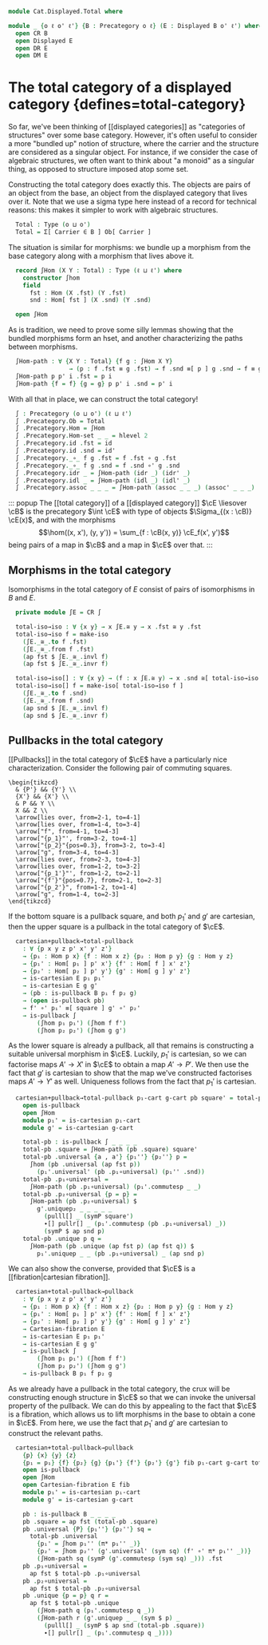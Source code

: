 <!--
```agda
open import Cat.Displayed.Cartesian
open import Cat.Diagram.Pullback
open import Cat.Displayed.Base
open import Cat.Prelude

import Cat.Displayed.Reasoning as DR
import Cat.Displayed.Morphism as DM
import Cat.Reasoning as CR
```
-->

```agda
module Cat.Displayed.Total where

module _ {o ℓ o' ℓ'} {B : Precategory o ℓ} (E : Displayed B o' ℓ') where
  open CR B
  open Displayed E
  open DR E
  open DM E
```

# The total category of a displayed category {defines=total-category}

So far, we've been thinking of [[displayed categories]] as "categories of
structures" over some base category. However, it's often useful to
consider a more "bundled up" notion of structure, where the carrier and
the structure are considered as a singular object. For instance, if we
consider the case of algebraic structures, we often want to think about
"a monoid" as a singular thing, as opposed to structure imposed atop
some set.

Constructing the total category does exactly this. The objects are pairs
of an object from the base, an object from the displayed category that
lives over it. Note that we use a sigma type here instead of a record
for technical reasons: this makes it simpler to work with algebraic
structures.

```agda
  Total : Type (o ⊔ o')
  Total = Σ[ Carrier ∈ B ] Ob[ Carrier ]
```

The situation is similar for morphisms: we bundle up a morphism from the
base category along with a morphism that lives above it.

```agda
  record ∫Hom (X Y : Total) : Type (ℓ ⊔ ℓ') where
    constructor ∫hom
    field
      fst : Hom (X .fst) (Y .fst)
      snd : Hom[ fst ] (X .snd) (Y .snd)

  open ∫Hom
```

<!--
```agda
  unquoteDecl H-Level-∫Hom = declare-record-hlevel 2 H-Level-∫Hom (quote ∫Hom)
```
-->

As is tradition, we need to prove some silly lemmas showing that
the bundled morphisms form an hset, and another characterizing
the paths between morphisms.

```agda
  ∫Hom-path : ∀ {X Y : Total} {f g : ∫Hom X Y}
                 → (p : f .fst ≡ g .fst) → f .snd ≡[ p ] g .snd → f ≡ g
  ∫Hom-path p p' i .fst = p i
  ∫Hom-path {f = f} {g = g} p p' i .snd = p' i
```

<!--
```agda
  ∫Hom-pathp
    : ∀ {X X' Y Y' : Total} {f : ∫Hom X Y} {g : ∫Hom X' Y'}
    → (p : X ≡ X') (q : Y ≡ Y')
    → (r : PathP (λ z → Hom (p z .fst) (q z .fst)) (f .fst) (g .fst))
    → PathP (λ z → Hom[ r z ] (p z .snd) (q z .snd)) (f .snd) (g .snd)
    → PathP (λ i → ∫Hom (p i) (q i)) f g
  ∫Hom-pathp p q r s i .fst = r i
  ∫Hom-pathp p q r s i .snd = s i
```
-->

With all that in place, we can construct the total category!

```agda
  ∫ : Precategory (o ⊔ o') (ℓ ⊔ ℓ')
  ∫ .Precategory.Ob = Total
  ∫ .Precategory.Hom = ∫Hom
  ∫ .Precategory.Hom-set _ _ = hlevel 2
  ∫ .Precategory.id .fst = id
  ∫ .Precategory.id .snd = id'
  ∫ .Precategory._∘_ f g .fst = f .fst ∘ g .fst
  ∫ .Precategory._∘_ f g .snd = f .snd ∘' g .snd
  ∫ .Precategory.idr _ = ∫Hom-path (idr _) (idr' _)
  ∫ .Precategory.idl _ = ∫Hom-path (idl _) (idl' _)
  ∫ .Precategory.assoc _ _ _ = ∫Hom-path (assoc _ _ _) (assoc' _ _ _)
```

::: popup
The [[total category]] of a [[displayed category]] $\cE \liesover \cB$
is the precategory $\int \cE$ with type of objects $\Sigma_{(x : \cB)}
\cE(x)$, and with the morphisms $$\hom((x, x'), (y, y')) = \sum_{f :
\cB(x, y)} \cE_f(x', y')$$ being pairs of a map in $\cB$ and a map in
$\cE$ over that.
:::

<!--
```agda
  πᶠ : Functor ∫ B
  πᶠ .Functor.F₀ = fst
  πᶠ .Functor.F₁ = ∫Hom.fst
  πᶠ .Functor.F-id = refl
  πᶠ .Functor.F-∘ f g = refl
```
-->

## Morphisms in the total category

Isomorphisms in the total category of $E$ consist of pairs of
isomorphisms in $B$ and $E$.

```agda
  private module ∫E = CR ∫

  total-iso→iso : ∀ {x y} → x ∫E.≅ y → x .fst ≅ y .fst
  total-iso→iso f = make-iso
    (∫E._≅_.to f .fst)
    (∫E._≅_.from f .fst)
    (ap fst $ ∫E._≅_.invl f)
    (ap fst $ ∫E._≅_.invr f)

  total-iso→iso[] : ∀ {x y} → (f : x ∫E.≅ y) → x .snd ≅[ total-iso→iso f ] y .snd
  total-iso→iso[] f = make-iso[ total-iso→iso f ]
    (∫E._≅_.to f .snd)
    (∫E._≅_.from f .snd)
    (ap snd $ ∫E._≅_.invl f)
    (ap snd $ ∫E._≅_.invr f)
```

## Pullbacks in the total category

[[Pullbacks]] in the total category of $\cE$ have a particularly nice
characterization. Consider the following pair of commuting squares.

~~~{.quiver}
\begin{tikzcd}
  & {P'} && {Y'} \\
  {X'} && {X'} \\
  & P && Y \\
  X && Z \\
  \arrow[lies over, from=2-1, to=4-1]
  \arrow[lies over, from=1-4, to=3-4]
  \arrow["f", from=4-1, to=4-3]
  \arrow["{p_1}"', from=3-2, to=4-1]
  \arrow["{p_2}"{pos=0.3}, from=3-2, to=3-4]
  \arrow["g", from=3-4, to=4-3]
  \arrow[lies over, from=2-3, to=4-3]
  \arrow[lies over, from=1-2, to=3-2]
  \arrow["{p_1'}"', from=1-2, to=2-1]
  \arrow["{f'}"{pos=0.7}, from=2-1, to=2-3]
  \arrow["{p_2'}", from=1-2, to=1-4]
  \arrow["g", from=1-4, to=2-3]
\end{tikzcd}
~~~

If the bottom square is a pullback square, and both $p_1'$ and $g'$ are
cartesian, then the upper square is a pullback in the total category of
$\cE$.

```agda
  cartesian+pullback→total-pullback
    : ∀ {p x y z p' x' y' z'}
    → {p₁ : Hom p x} {f : Hom x z} {p₂ : Hom p y} {g : Hom y z}
    → {p₁' : Hom[ p₁ ] p' x'} {f' : Hom[ f ] x' z'}
    → {p₂' : Hom[ p₂ ] p' y'} {g' : Hom[ g ] y' z'}
    → is-cartesian E p₁ p₁'
    → is-cartesian E g g'
    → (pb : is-pullback B p₁ f p₂ g)
    → (open is-pullback pb)
    → f' ∘' p₁' ≡[ square ] g' ∘' p₂'
    → is-pullback ∫
        (∫hom p₁ p₁') (∫hom f f')
        (∫hom p₂ p₂') (∫hom g g')
```

As the lower square is already a pullback, all that remains is
constructing a suitable universal morphism in $\cE$. Luckily, $p_1'$
is cartesian, so we can factorise maps $A' \to X'$ in $\cE$ to obtain
a map $A' \to P'$. We then use the fact that $g'$ is cartesian to show
that the map we've constructed factorises maps $A' \to Y'$ as well.
Uniqueness follows from the fact that $p_1'$ is cartesian.

```agda
  cartesian+pullback→total-pullback p₁-cart g-cart pb square' = total-pb where
    open is-pullback
    open ∫Hom
    module p₁' = is-cartesian p₁-cart
    module g' = is-cartesian g-cart

    total-pb : is-pullback ∫ _ _ _ _
    total-pb .square = ∫Hom-path (pb .square) square'
    total-pb .universal {a , a'} {p₁''} {p₂''} p =
      ∫hom (pb .universal (ap fst p))
        (p₁'.universal' (pb .p₁∘universal) (p₁'' .snd))
    total-pb .p₁∘universal =
      ∫Hom-path (pb .p₁∘universal) (p₁'.commutesp _ _)
    total-pb .p₂∘universal {p = p} =
      ∫Hom-path (pb .p₂∘universal) $
        g'.uniquep₂ _ _ _ _ _
          (pulll[] _ (symP square')
          ∙[] pullr[] _ (p₁'.commutesp (pb .p₁∘universal) _))
          (symP $ ap snd p)
    total-pb .unique p q =
      ∫Hom-path (pb .unique (ap fst p) (ap fst q)) $
        p₁'.uniquep _ _ (pb .p₁∘universal) _ (ap snd p)
```

We can also show the converse, provided that $\cE$ is a [[fibration|cartesian fibration]].

```agda
  cartesian+total-pullback→pullback
    : ∀ {p x y z p' x' y' z'}
    → {p₁ : Hom p x} {f : Hom x z} {p₂ : Hom p y} {g : Hom y z}
    → {p₁' : Hom[ p₁ ] p' x'} {f' : Hom[ f ] x' z'}
    → {p₂' : Hom[ p₂ ] p' y'} {g' : Hom[ g ] y' z'}
    → Cartesian-fibration E
    → is-cartesian E p₁ p₁'
    → is-cartesian E g g'
    → is-pullback ∫
        (∫hom p₁ p₁') (∫hom f f')
        (∫hom p₂ p₂') (∫hom g g')
    → is-pullback B p₁ f p₂ g
```

As we already have a pullback in the total category, the crux will be
constructing enough structure in $\cE$ so that we can invoke the universal
property of the pullback. We can do this by appealing to the fact that
$\cE$ is a fibration, which allows us to lift morphisms in the base
to obtain a cone in $\cE$. From here, we use the fact that $p_1'$ and
$g'$ are cartesian to construct the relevant paths.

```agda
  cartesian+total-pullback→pullback
    {p} {x} {y} {z}
    {p₁ = p₁} {f} {p₂} {g} {p₁'} {f'} {p₂'} {g'} fib p₁-cart g-cart total-pb = pb where
    open is-pullback
    open ∫Hom
    open Cartesian-fibration E fib
    module p₁' = is-cartesian p₁-cart
    module g' = is-cartesian g-cart

    pb : is-pullback B _ _ _ _
    pb .square = ap fst (total-pb .square)
    pb .universal {P} {p₁''} {p₂''} sq =
      total-pb .universal
        {p₁' = ∫hom p₁'' (π* p₁'' _)}
        {p₂' = ∫hom p₂'' (g'.universal' (sym sq) (f' ∘' π* p₁'' _))}
        (∫Hom-path sq (symP (g'.commutesp (sym sq) _))) .fst
    pb .p₁∘universal =
      ap fst $ total-pb .p₁∘universal
    pb .p₂∘universal =
      ap fst $ total-pb .p₂∘universal
    pb .unique {p = p} q r =
      ap fst $ total-pb .unique
        (∫Hom-path q (p₁'.commutesp q _))
        (∫Hom-path r (g'.uniquep _ _ (sym $ p) _
          (pulll[] _ (symP $ ap snd (total-pb .square))
          ∙[] pullr[] _ (p₁'.commutesp q _))))
```

<!--
```agda
module _ {o ℓ o' ℓ'} {B : Precategory o ℓ} {E : Displayed B o' ℓ'} where
  open CR B

  instance
    Funlike-∫Hom
      : ∀ {ℓ'' ℓ'''} {A : Type ℓ''} {B : A → Type ℓ'''}
      → {X Y : Total E} ⦃ i : Funlike (Hom (X .fst) (Y .fst)) A B ⦄
      → Funlike (∫Hom E X Y) A B
    Funlike-∫Hom ⦃ i ⦄ .Funlike._·_ f x = f .∫Hom.fst · x

    H-Level-∫Hom' : ∀ {X Y} {n} → H-Level (∫Hom E X Y) (2 + n)
    H-Level-∫Hom' = H-Level-∫Hom E
```
-->
